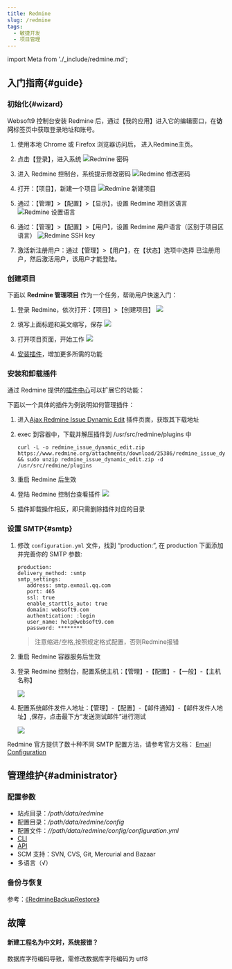 ```yaml
---
title: Redmine
slug: /redmine
tags:
  - 敏捷开发
  - 项目管理
---
```


import Meta from './_include/redmine.md';

<Meta name="meta" />

## 入门指南{#guide}

### 初始化{#wizard}

Websoft9 控制台安装 Redmine 后，通过【我的应用】进入它的编辑窗口，在**访问**标签页中获取登录地址和账号。  

1. 使用本地 Chrome 或 Firefox 浏览器访问后， 进入Redmine主页。

2. 点击【登录】，进入系统
   ![Redmine 密码](https://libs.websoft9.com/Websoft9/DocsPicture/zh/redmine/redmine-login-websoft9.png)

3. 进入 Redmine 控制台，系统提示修改密码 
   ![Redmine 修改密码](https://libs.websoft9.com/Websoft9/DocsPicture/zh/redmine/redmine-resetpwf-websoft9.png)

4. 打开：【项目】，新建一个项目
   ![Redmine 新建项目](https://libs.websoft9.com/Websoft9/DocsPicture/zh/redmine/redmine-createproject-websoft9.png)

5. 通过：【管理】>【配置】>【显示】，设置 Redmine 项目区语言
   ![Redmine 设置语言](https://libs.websoft9.com/Websoft9/DocsPicture/zh/redmine/redmine-language-websoft9.png)

6. 通过：【管理】>【配置】>【用户】，设置 Redmine 用户语言（区别于项目区语言）
   ![Redmine SSH key](https://libs.websoft9.com/Websoft9/DocsPicture/en/redmine/redmine-userlanguage-websoft9.png)
   
7. 激活新注册用户：通过【管理】>【用户】，在【状态】选项中选择 已注册用户，然后激活用户，该用户才能登陆。

### 创建项目

下面以 **Redmine 管理项目** 作为一个任务，帮助用户快速入门：

1. 登录 Redmine，依次打开：【项目】>【创建项目】
   ![](https://libs.websoft9.com/Websoft9/DocsPicture/zh/redmine/redmine-createproject001-websoft9.png)

2. 填写上面标题和英文缩写，保存
   ![](https://libs.websoft9.com/Websoft9/DocsPicture/zh/redmine/redmine-createproject002-websoft9.png)

3. 打开项目页面，开始工作
   ![](https://libs.websoft9.com/Websoft9/DocsPicture/zh/redmine/redmine-createproject003-websoft9.png)

4. [安装插件](#plugin)，增加更多所需的功能

### 安装和卸载插件

通过 Redmine 提供的[插件中心](https://www.redmine.org/plugins)可以扩展它的功能：

下面以一个具体的插件为例说明如何管理插件：  

1. 进入[Ajax Redmine Issue Dynamic Edit](https://www.redmine.org/plugins/redmine_issue_dynamic_edit) 插件页面，获取其下载地址

2. exec 到容器中，下载并解压插件到 /usr/src/redmine/plugins 中
   ```
   curl -L -o redmine_issue_dynamic_edit.zip https://www.redmine.org/attachments/download/25386/redmine_issue_dynamic_edit.zip && sudo unzip redmine_issue_dynamic_edit.zip -d /usr/src/redmine/plugins
   ```

3. 重启 Redmine 后生效
   
4. 登陆 Redmine 控制台查看插件
   ![](https://libs.websoft9.com/Websoft9/DocsPicture/zh/redmine/redmine-installplugindy-websoft9.png)

5. 插件卸载操作相反，即只需删除插件对应的目录

### 设置 SMTP{#smtp}

1. 修改 `configuration.yml` 文件，找到 “production:”, 在 production 下面添加并完善你的 SMTP 参数:  
   ```
   production:
   delivery_method: :smtp
   smtp_settings:
      address: smtp.exmail.qq.com
      port: 465
      ssl: true
      enable_starttls_auto: true
      domain: websoft9.com
      authentication: :login
      user_name: help@websoft9.com
      password: ********

   ```
    > 注意缩进/空格,按照规定格式配置，否则Redmine报错

2. 重启 Redmine 容器服务后生效


3. 登录 Redmine 控制台，配置系统主机：【管理】-【配置】-【一般】-【主机名称】

   ![](https://libs.websoft9.com/Websoft9/DocsPicture/zh/redmine/redmine-sethost-websoft9.png)

4. 配置系统邮件发件人地址：【管理】-【配置】-【邮件通知】-【邮件发件人地址】,保存，点击最下方“发送测试邮件”进行测试
   
   ![](https://libs.websoft9.com/Websoft9/DocsPicture/zh/redmine/redmine-smtp-websoft9.png)


Redmine 官方提供了数十种不同 SMTP 配置方法，请参考官方文档： [Email Configuration](https://www.redmine.org/projects/redmine/wiki/EmailConfiguration)

## 管理维护{#administrator}

### 配置参数

- 站点目录：*/path/data/redmine*  
- 配置目录：*/path/data/redmine/config*  
- 配置文件：*//path/data/redmine/config/configuration.yml*  
- [CLI](https://pypi.org/project/Redmine-CLI/)
- [API](https://www.redmine.org/projects/redmine/wiki/Rest_api)
- SCM 支持：SVN, CVS, Git, Mercurial and Bazaar
- 多语言（√）

### 备份与恢复

参考：[《RedmineBackupRestore》](https://redmine.org/projects/redmine/wiki/RedmineBackupRestore)

## 故障

#### 新建工程名为中文时，系统报错？

数据库字符编码导致，需修改数据库字符编码为 utf8